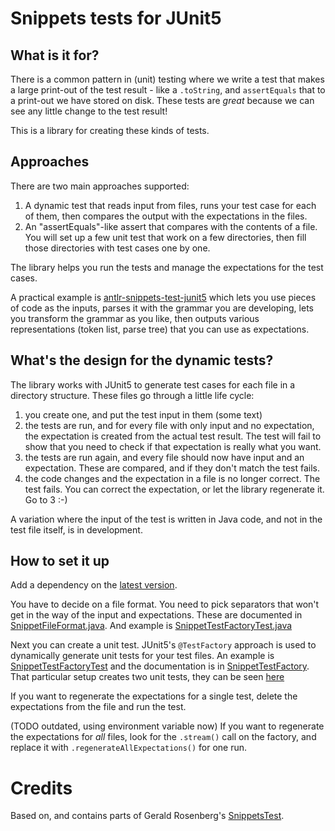 Snippets tests for JUnit5
=====================

What is it for?
---------------------
There is a common pattern in (unit) testing where we write a test that makes a large print-out of the test result -
like a `.toString`, and `assertEquals` that to a print-out we have stored on disk. These tests are *great* because we
can see any little change to the test result!

This is a library for creating these kinds of tests.

Approaches
---------------
There are two main approaches supported:

1. A dynamic test that reads input from files, runs your test case for each of them, then compares the output with the
   expectations in the files.
2. An "assertEquals"-like assert that compares with the contents of a file. You will set up a few unit test that work on
   a few directories, then fill those directories with test cases
   one by one.

The library helps you run the tests and manage the expectations for the test cases.

A practical example is [antlr-snippets-test-junit5](snippets-test-junit5-antlr/readme.md) which
lets you use pieces of code as the inputs, parses it with the grammar you are developing, lets you transform the grammar
as you like, then outputs various representations (token list, parse tree) that you can use as expectations.

What's the design for the dynamic tests?
--------------------------
The library works with JUnit5 to generate test cases for each file in a directory structure. These files go through a
little life cycle:

1. you create one, and put the test input in them (some text)
2. the tests are run, and for every file with only input and no expectation, the expectation is created from the actual
   test result. The test will fail to show that you need to check if that expectation is really what you want.
3. the tests are run again, and every file should now have input and an expectation. These are compared, and if they
   don't match the test fails.
4. the code changes and the expectation in a file is no longer correct. The test fails. You can correct the expectation,
   or let the library regenerate it. Go to 3 :-)

A variation where the input of the test is written in Java code, and not in the test file itself, is in development.

How to set it up
----------------------
Add a dependency on the [latest version](https://search.maven.org/search?q=a:snippets-test-junit5).

You have to decide on a file format. You need to pick separators that won't get in the way of the input and
expectations. These are documented
in [SnippetFileFormat.java](snippets-test-junit5-core/src/main/java/com/laamella/snippets_test_junit5/core/SnippetFileFormat.java).
And example
is [SnippetTestFactoryTest.java](https://github.com/laamella-gad/snippets-test-junit5/blob/master/src/test/java/com/laamella/snippets_test_junit5/SnippetTestFactoryTest.java)

Next you can create a unit test. JUnit5's `@TestFactory` approach is used to dynamically generate unit tests for your
test files. An example
is [SnippetTestFactoryTest](snippets-test-junit5-core/src/test/java/com/laamella/snippets_test_junit5/core/SnippetTestFactoryTest.java)
and the
documentation is
in [SnippetTestFactory](snippets-test-junit5-core/src/main/java/com/laamella/snippets_test_junit5/core/SnippetTestFactory.java).
That
particular setup creates two unit tests, they can be seen [here](snippets-test-junit5-core/src/test/resources/test1)

If you want to regenerate the expectations for a single test, delete the expectations from the file and run the test.

(TODO outdated, using environment variable now) If you want to regenerate the expectations for *all* files, look for the
`.stream()` call on the factory, and replace it
with `.regenerateAllExpectations()` for one run.

Credits
=======
Based on, and contains parts of Gerald Rosenberg's [SnippetsTest](https://github.com/grosenberg/SnippetsTest).
